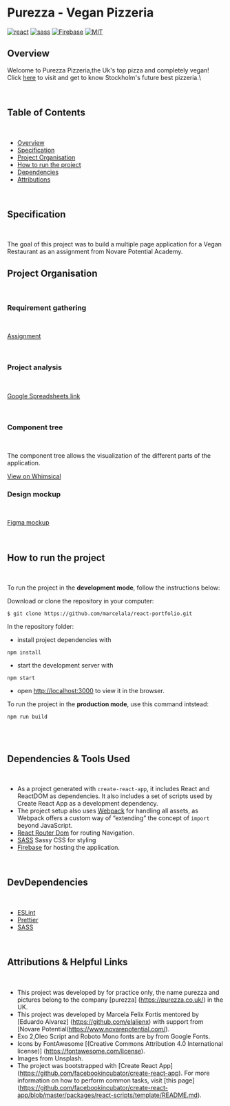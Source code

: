 # Purezza - Vegan Pizzeria

[![react](https://img.shields.io/badge/React-20232A?style=for-the-badge&logo=react&logoColor=61DAFB)](https://reactjs.org/)
[![sass](https://img.shields.io/badge/Sass-CC6699?style=for-the-badge&logo=sass&logoColor=white)](https://sass-lang.com/)
[![Firebase](https://img.shields.io/badge/firebase-%23039BE5.svg?style=for-the-badge&logo=firebase)](https://firebase.google.com/)
[![MIT](https://camo.githubusercontent.com/3dbcfa4997505c80ef928681b291d33ecfac2dabf563eb742bb3e269a5af909c/68747470733a2f2f696d672e736869656c64732e696f2f6769746875622f6c6963656e73652f496c65726961796f2f6d61726b646f776e2d6261646765733f7374796c653d666f722d7468652d6261646765)](https://professionalprograms.mit.edu/?utm_source=google&utm_medium=cpc&utm_campaign=MIT_BRAND_PROTECTION&utm_medium=ppc&utm_term=massachusetts%20institute%20of%20technology%20mit&utm_campaign=MIT_BRAND_PROTECTION&utm_source=adwords&hsa_mt=e&hsa_src=g&hsa_tgt=kwd-325879874370&hsa_acc=2660252290&hsa_ad=406000382319&hsa_cam=8546883354&hsa_kw=massachusetts%20institute%20of%20technology%20mit&hsa_net=adwords&hsa_ver=3&hsa_grp=85551586934&gclid=CjwKCAjwr56IBhAvEiwA1fuqGvMJK9N0hVJ40ns4Qil_4byBgG-0AKpD5gEImBRlcJ1cmbHUsDzoohoCMK4QAvD_BwE)

## Overview

Welcome to Purezza Pizzeria,the Uk's top pizza and completely vegan! Click [here](https://purezza.web.app/) to visit and get to know Stockholm's future best pizzeria.\

<br/>

## Table of Contents

<br/>

- [Overview](#overview)
- [Specification](#specification)
- [Project Organisation](#project-organisation)
- [How to run the project](#how-to-run-the-project)
- [Dependencies](#dependencies-&-tools-used)
- [Attributions](#attributions-&-helpful-links)
  <br/>


<br/>

## Specification

<br/>

The goal of this project was to build a multiple page application for a Vegan Restaurant as an assignment from Novare Potential Academy.
<br/>



## Project Organisation

<br/>

### Requirement gathering

<br/>

[Assignment](https://docs.google.com/document/d/1cS-tKvvwyI-pBIPkcioc2JKmedj7iH86iaOgA0z-xdw/edit?usp=sharing)

<br/>

### Project analysis

<br/>

[Google Spreadsheets link](https://docs.google.com/spreadsheets/d/1kKPXP8e7PO3vHwvImAJ0W4dm7k5fbF9VzQXL-0WQLf0/edit?usp=sharing)

<br/>

### Component tree
<br/>

The component tree allows the visualization of the different parts of the application.
<br/>

[View on Whimsical](https://whimsical.com/restaurant-EsTxRxw5JBpZrRBDQhKXam@2Ux7TurymMicTcMFM5T1)
<br/>

### Design mockup

<br/>

[Figma mockup](https://www.figma.com/file/8Wq4qiP7oO1vCBpK8TiL80/Restaurant?node-id=136%3A2864)

<br/>

## How to run the project

<br/>

To run the project in the **development mode**, follow the instructions below:

Download or clone the repository in your computer:

```
$ git clone https://github.com/marcelala/react-portfolio.git
```

In the repository folder:

- install project dependencies with

```
npm install
```

- start the development server with

```
npm start
```

- open [http://localhost:3000](http://localhost:3000) to view it in the browser.

To run the project in the **production mode**, use this command intstead:

```
npm run build
```

<br/>


<br/>

## Dependencies & Tools Used

<br/>

- As a project generated with `create-react-app`, it includes React and ReactDOM as dependencies. It also includes a set of scripts used by Create React App as a development dependency.
- The project setup also uses [Webpack](https://webpack.js.org/) for handling all assets, as Webpack offers a custom way of “extending” the concept of `import` beyond JavaScript.
- [React Router Dom](https://www.npmjs.com/package/react-router-dom) for routing Navigation.
- [SASS](https://github.com/sass/sass) Sassy CSS for styling
- [Firebase](https://firebase.google.com/) for hosting the application.

<br/>

## DevDependencies

<br/>

- [ESLint](https://eslint.org/)
- [Prettier](https://prettier.io/)
- [SASS](https://github.com/sass/sass)

<br/>

## Attributions & Helpful Links

<br/>

- This project was developed by for practice only, the name purezza and pictures belong to the company [purezza] (https://purezza.co.uk/) in the UK.
- This project was developed by Marcela Felix Fortis mentored by [Eduardo Alvarez] (https://github.com/elalienx) with support from [Novare Potential(https://www.novarepotential.com/).
- Exo 2,Oleo Script and Roboto Mono fonts are by from Google Fonts.
- Icons by FontAwesome [(Creative Commons Attribution 4.0 International license)] (https://fontawesome.com/license).
- Images from Unsplash.
- The project was bootstrapped with [Create React App] (https://github.com/facebookincubator/create-react-app). For more information on how to perform common tasks, visit [this page] (https://github.com/facebookincubator/create-react-app/blob/master/packages/react-scripts/template/README.md).
